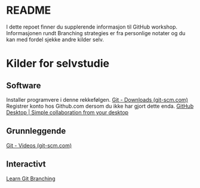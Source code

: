 # README

I dette repoet finner du supplerende informasjon til GitHub workshop. Informasjonen rundt Branching strategies er fra personlige notater
og du kan med fordel sjekke andre kilder selv.


# Kilder for selvstudie

## Software
Installer programvere i denne rekkefølgen.
[Git - Downloads (git-scm.com)](https://git-scm.com/downloads)
Registrer konto hos Github.com dersom du ikke har gjort dette enda.
[GitHub Desktop | Simple collaboration from your desktop](https://desktop.github.com/)

## Grunnleggende
[Git - Videos (git-scm.com)](https://git-scm.com/videos) 

## Interactivt
[Learn Git Branching](https://learngitbranching.js.org/)

